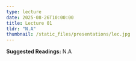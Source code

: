 ```yaml
---
type: lecture
date: 2025-08-26T10:00:00
title: Lecture 01
tldr: "N.A"
thumbnail: /static_files/presentations/lec.jpg
---
```

**Suggested Readings:** N.A
